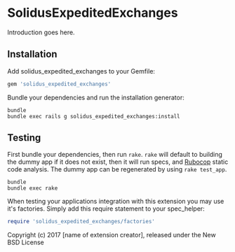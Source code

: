 SolidusExpeditedExchanges
==========================

Introduction goes here.

Installation
------------

Add solidus_expedited_exchanges to your Gemfile:

```ruby
gem 'solidus_expedited_exchanges'
```

Bundle your dependencies and run the installation generator:

```shell
bundle
bundle exec rails g solidus_expedited_exchanges:install
```

Testing
-------

First bundle your dependencies, then run `rake`. `rake` will default to building the dummy app if it does not exist, then it will run specs, and [Rubocop](https://github.com/bbatsov/rubocop) static code analysis. The dummy app can be regenerated by using `rake test_app`.

```shell
bundle
bundle exec rake
```

When testing your applications integration with this extension you may use it's factories.
Simply add this require statement to your spec_helper:

```ruby
require 'solidus_expedited_exchanges/factories'
```

Copyright (c) 2017 [name of extension creator], released under the New BSD License
